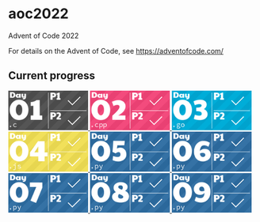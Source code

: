 # aoc2022

Advent of Code 2022

For details on the Advent of Code, see https://adventofcode.com/

## Current progress
<!-- AOC TILES BEGIN -->
<a href="01/01.c">
  <img src=".tiles/media/01.png" width="161px">
</a>
<a href="02/01.cpp">
  <img src=".tiles/media/02.png" width="161px">
</a>
<a href="03/01.go">
  <img src=".tiles/media/03.png" width="161px">
</a>
<a href="04/01.js">
  <img src=".tiles/media/04.png" width="161px">
</a>
<a href="05/01.py">
  <img src=".tiles/media/05.png" width="161px">
</a>
<a href="06/01.py">
  <img src=".tiles/media/06.png" width="161px">
</a>
<a href="07/01.py">
  <img src=".tiles/media/07.png" width="161px">
</a>
<a href="08/01.py">
  <img src=".tiles/media/08.png" width="161px">
</a>
<a href="09/01.py">
  <img src=".tiles/media/09.png" width="161px">
</a>
<!-- AOC TILES END -->